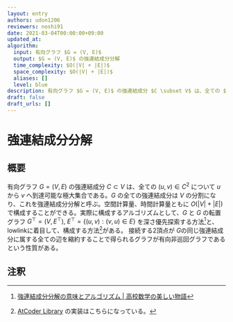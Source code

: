 ```yaml
---
layout: entry
authors: udon1206
reviewers: noshi91
date: 2021-03-04T00:00:00+09:00
updated_at:
algorithm:
  input: 有向グラフ $G = (V, E)$
  output: $G = (V, E)$ の強連結成分分解
  time_complexity: $O(|V| + |E|)$
  space_complexity: $O(|V| + |E|)$
  aliases: []
  level: blue
description: 有向グラフ $G = (V, E)$ の強連結成分 $C \subset V$ は、全ての $(u, v) \in C^2$ について $u$ から $v$ へ到達可能な極大集合である。$G$ の全ての強連結成分は $V$ の分割になり、これを強連結成分分解と呼ぶ。空間計算量、時間計算量ともに $O(\lvert V \rvert + \lvert E \rvert)$ で構成することができる。
draft: false
draft_urls: []
---
```


# 強連結成分分解

## 概要
有向グラフ $G = (V, E)$ の強連結成分 $C \subset V$ は、全ての $(u, v) \in C^2$ について $u$ から $v$ へ到達可能な極大集合である。$G$ の全ての強連結成分は $V$ の分割になり、これを強連結成分分解と呼ぶ。空間計算量、時間計算量ともに $O(\lvert V \rvert + \lvert E \rvert)$ で構成することができる。実際に構成するアルゴリズムとして、$G$ と $G$ の転置グラフ $G ^ {\top} = (V, E ^ {\top}),\  E ^ {\top} = \lbrace (u,v) : (v, u) \in E \rbrace$ を深さ優先探索する方法[^mathtrain]と、lowlinkに着目して、構成する方法[^acl]がある。
接続する2頂点が $G$の同じ強連結成分に属する全ての辺を縮約することで得られるグラフが有向非巡回グラフであるという性質がある。


## 注釈
[^mathtrain]: [強連結成分分解の意味とアルゴリズム \| 高校数学の美しい物語](https://mathtrain.jp/kyorenketsu)
[^acl]: [AtCoder Library](https://github.com/atcoder/ac-library) の実装はこちらになっている。
